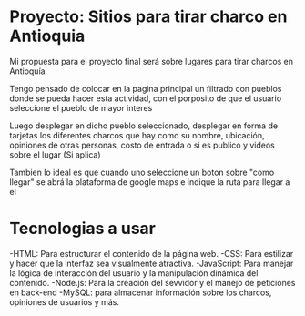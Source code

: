 # Proyecto: Sitios para tirar charco en Antioquia

Mi propuesta para el proyecto final será sobre lugares para tirar charcos en Antioquía

Tengo pensado de colocar en la pagina principal un filtrado con pueblos donde se pueda hacer esta actividad, con el porposito de que el usuario seleccione el pueblo de mayor interes 

Luego desplegar en dicho pueblo seleccionado, desplegar en forma de tarjetas los diferentes charcos que hay como su nombre, ubicación, opiniones de otras personas, costo de entrada o si es publico y videos sobre el lugar (Si aplica)

Tambien lo ideal es que cuando uno seleccione un boton sobre "como llegar" se abrá la plataforma de google maps e indique la ruta para llegar a el

# Tecnologias a usar

-HTML: Para estructurar el contenido de la página web.
-CSS: Para estilizar y hacer que la interfaz sea visualmente atractiva.
-JavaScript: Para manejar la lógica de interacción del usuario y la manipulación dinámica del contenido.
-Node.js: Para la creación del sevvidor y el manejo de peticiones en back-end
-MySQL: para almacenar información sobre los charcos, opiniones de usuarios y más.
